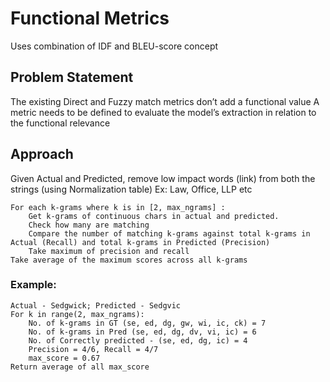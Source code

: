# Functional Metrics
Uses combination of IDF and BLEU-score concept

## Problem Statement
The existing Direct and Fuzzy match metrics don’t add a functional value
A metric needs to be defined to evaluate the model’s extraction in relation to the functional relevance

## Approach
Given Actual and Predicted, remove low impact words (link) from both the strings (using Normalization table)
    Ex: Law, Office, LLP etc

```
For each k-grams where k is in [2, max_ngrams] :
    Get k-grams of continuous chars in actual and predicted. 
    Check how many are matching 
    Compare the number of matching k-grams against total k-grams in Actual (Recall) and total k-grams in Predicted (Precision)
    Take maximum of precision and recall
Take average of the maximum scores across all k-grams
```

### Example:
```
Actual - Sedgwick; Predicted - Sedgvic
For k in range(2, max_ngrams):
    No. of k-grams in GT (se, ed, dg, gw, wi, ic, ck) = 7
    No. of k-grams in Pred (se, ed, dg, dv, vi, ic) = 6
    No. of Correctly predicted - (se, ed, dg, ic) = 4
    Precision = 4/6, Recall = 4/7
    max_score = 0.67
Return average of all max_score
```
